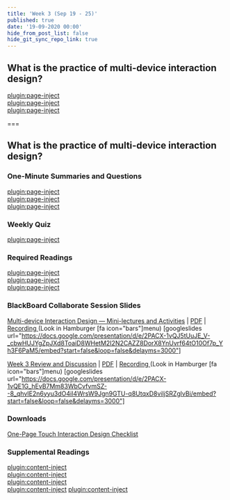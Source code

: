 ```yaml
---
title: 'Week 3 (Sep 19 - 25)'
published: true
date: '19-09-2020 00:00'
hide_from_post_list: false
hide_git_sync_repo_link: true
---
```


## What is the practice of multi-device interaction design?

[plugin:page-inject](../../weekly-readings/week-03-1?template=partials/embedlycardlinkonly)  
[plugin:page-inject](../../weekly-readings/week-03-2?template=partials/embedlycardlinkonly)  
[plugin:page-inject](../../weekly-readings/week-03-3?template=partials/embedlycardlinkonly)  

===

## **What is the practice of multi-device interaction design?**

### One-Minute Summaries and Questions  
[plugin:page-inject](../../canvaslms-assignments/one-minute-summaries/week-03-1)  
[plugin:page-inject](../../canvaslms-assignments/one-minute-summaries/week-03-2)  
[plugin:page-inject](../../canvaslms-assignments/one-minute-summaries/week-03-3)  

### Weekly Quiz
[plugin:page-inject](../../canvaslms-assignments/weekly-review-quizzes/week-03)  

### Required Readings  
[plugin:page-inject](../../weekly-readings/week-03-1)  
[plugin:page-inject](../../weekly-readings/week-03-2)  
[plugin:page-inject](../../weekly-readings/week-03-3)  

### BlackBoard Collaborate Session Slides
[Multi-device Interaction Design — Mini-lectures and Activities](https://docs.google.com/presentation/d/e/2PACX-1vQJ5tUuJE_V-_cbwHUJYgZpJXd8ToaiD8WHetM2I2N2CAZZ8DorX8YnUvrf64tO10Of7p_Yh3F6PaM5/pub?start=false&loop=false&delayms=3000) | [PDF](https://canvas.sfu.ca/courses/56304/files/folder/Downloads/Slides%20PDFs/Mini-Lectures%20and%20Activities/Week-03) | [Recording ](https://canvas.sfu.ca/courses/56304/external_tools/3544) (Look in Hamburger [fa icon="bars"]menu)
[googleslides url="https://docs.google.com/presentation/d/e/2PACX-1vQJ5tUuJE_V-_cbwHUJYgZpJXd8ToaiD8WHetM2I2N2CAZZ8DorX8YnUvrf64tO10Of7p_Yh3F6PaM5/embed?start=false&loop=false&delayms=3000"]

[Week 3 Review and Discussion](https://docs.google.com/presentation/d/e/2PACX-1vQE1G_hEvB7Mm83WbCvfvmSZ--8_qhvIE2n6yyu3dO4iI4WrsW9Jgn9GTU-q8UtqxD8viljSRZglvBi/pub?start=false&loop=false&delayms=3000)  | [PDF](https://canvas.sfu.ca/courses/56304/files/folder/Downloads/Slides%20PDFs/Review%20and%20Discussion/Week-03) | [Recording ](https://canvas.sfu.ca/courses/56304/external_tools/3544) (Look in Hamburger [fa icon="bars"]menu)
[googleslides url="https://docs.google.com/presentation/d/e/2PACX-1vQE1G_hEvB7Mm83WbCvfvmSZ--8_qhvIE2n6yyu3dO4iI4WrsW9Jgn9GTU-q8UtqxD8viljSRZglvBi/embed?start=false&loop=false&delayms=3000"]

### Downloads
[One-Page Touch Interaction Design Checklist](https://canvas.sfu.ca/courses/56304/files/folder/Downloads/Touch%20Interaction%20Checklist)  

### Supplemental Readings  
[plugin:content-inject](../../ux-techniques-guide/what-is-the-practice-of-multidevice-interaction-design/designing-for-touch)  
[plugin:content-inject](../../ux-techniques-guide/what-is-the-practice-of-multidevice-interaction-design/interaction-design)  
[plugin:content-inject](../../ux-techniques-guide/what-is-the-practice-of-multidevice-interaction-design/mobile-and-multidevice-web-design)  
[plugin:content-inject](../../ux-techniques-guide/what-is-the-practice-of-multidevice-interaction-design/problem-statements)
[plugin:content-inject](../../ux-techniques-guide/how-to-bridge-the-gap-between-the-problem-space-and-design-space/conceptual-models)  
